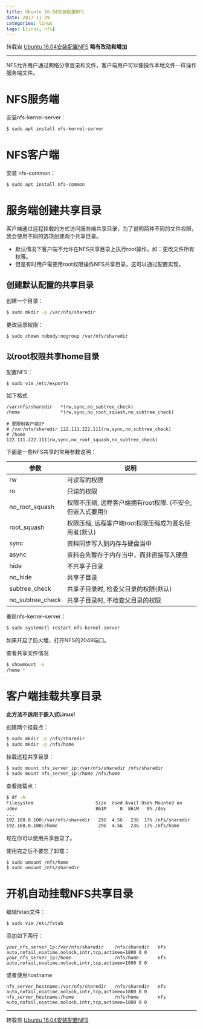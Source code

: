 ```yaml
---
title: Ubuntu 16.04安装配置NFS
date: 2017-11-29
categories: linux
tags: [linux, nfs]
---
```


转载自 [Ubuntu 16.04安装配置NFS](http://blog.topspeedsnail.com/archives/908)
**略有改动和增加**

--------------------------------------------

NFS允许用户通过网络分享目录和文件，客户端用户可以像操作本地文件一样操作服务端文件。

# NFS服务端

安装nfs-kernel-server：

``` bash
$ sudo apt install nfs-kernel-server
```

# NFS客户端

安装 nfs-common：

``` bash
$ sudo apt install nfs-common
```

# 服务端创建共享目录

客户端通过远程挂载的方式访问服务端共享目录，为了说明两种不同的文件权限，我会使用不同的选项创建两个共享目录。

- 默认情况下客户端不允许在NFS共享目录上执行root操作，如：更改文件所有权等。
- 但是有时用户需要用root权限操作NFS共享目录，这可以通过配置实现。

## 创建默认配置的共享目录

创建一个目录：
``` bash
$ sudo mkdir -p /var/nfs/sharedir
```

更改目录权限：
``` bash
$ sudo chown nobody:nogroup /var/nfs/sharedir
```

## 以root权限共享home目录

配置NFS：

```
$ sudo vim /etc/exports
```

如下格式
```
/var/nfs/sharedir   *(rw,sync,no_subtree_check)
/home               *(rw,sync,no_root_squash,no_subtree_check)

# 要限制客户端IP
# /var/nfs/sharedir 122.111.222.111(rw,sync,no_subtree_check)
# /home             122.111.222.111(rw,sync,no_root_squash,no_subtree_check)
```

下面是一些NFS共享的常用参数说明： 

参数| 说明
---|---    
rw          | 可读写的权限 
ro           |    只读的权限 
no_root_squash | 权限不压缩, 远程客户端拥有root权限. (不安全, 但嵌入式要用!)
root_squash | 权限压缩, 远程客户端root权限压缩成为匿名使用者(默认)
sync | 资料同步写入到内存与硬盘当中 
async | 资料会先暂存于内存当中，而非直接写入硬盘 
hide | 不共享子目录
no_hide | 共享子目录
subtree_check | 共享子目录时, 检查父目录的权限(默认)
no_subtree_check | 共享子目录时, 不检查父目录的权限

重启nfs-kernel-server：
``` bash
$ sudo systemctl restart nfs-kernel-server
```
如果开启了防火墙，打开NFS的2049端口。

查看共享文件情况
``` bash
$ showmount -e
/home *
```


# 客户端挂载共享目录

**此方法不适用于嵌入式Linux!**

创建两个挂载点：

``` bash
$ sudo mkdir -p /nfs/sharedir
$ sudo mkdir -p /nfs/home
```

挂载远程共享目录：

``` bash
$ sudo mount nfs_server_ip:/var/nfs/sharedir /nfs/sharedir
$ sudo mount nfs_server_ip:/home /nfs/home
```

查看挂载点：

``` bash
$ df -h
Filesystem                       Size  Used Avail Use% Mounted on
udev                             861M     0  861M   0% /dev
...
192.168.0.100:/var/nfs/sharedir   29G  4.5G   23G  17% /nfs/sharedir
192.168.0.100:/home               29G  4.5G   23G  17% /nfs/home
```
现在你可以使用共享目录了。


使用完之后不要忘了卸载：
``` bash
$ sudo umount /nfs/home
$ sudo umount /nfs/sharedir
```


# 开机自动挂载NFS共享目录

编辑fstab文件：
``` bash
$ sudo vim /etc/fstab
```

添加如下两行：
```
your_nfs_server_Ip:/var/nfs/sharedir    /nfs/sharedir   nfs auto,nofail,noatime,nolock,intr,tcp,actimeo=1800 0 0
your_nfs_server_Ip:/home                /nfs/home       nfs auto,nofail,noatime,nolock,intr,tcp,actimeo=1800 0 0
```

或者使用hostname
```
nfs_server_hostname:/var/nfs/sharedir   /nfs/sharedir   nfs auto,nofail,noatime,nolock,intr,tcp,actimeo=1800 0 0
nfs_server_hostname:/home               /nfs/home       nfs auto,nofail,noatime,nolock,intr,tcp,actimeo=1800 0 0
```


------------------------------------------------------

转载自 [Ubuntu 16.04安装配置NFS](http://blog.topspeedsnail.com/archives/908)
